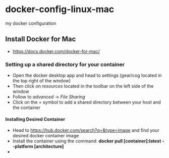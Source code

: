 # docker-config-linux-mac
my docker configuration

## Install Docker for Mac
  - <https://docs.docker.com/docker-for-mac/>

### Setting up a shared directory for your container
  - Open the docker desktop app and head to settings (gear/cog located in the top right of the window)
  - Then click on *resources* located in the toolbar on the left side of the window
  - Follow to *advanced* -> *File Sharing*
  - Click on the *+* symbol to add a shared directory between your host and the container
  
#### Installing Desired Container
  - Head to <https://hub.docker.com/search?q=&type=image> and find your desired docker container image
  - Install the container using the command: **docker pull [container]:latest --platform [architecture]**
  -  
